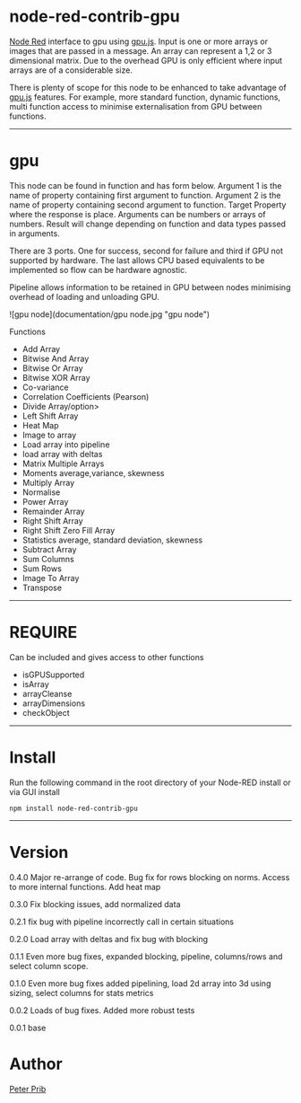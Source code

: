 # node-red-contrib-gpu

[Node Red][1] interface to gpu using [gpu.js][4].
Input is one or more arrays or images that are passed in a message.
An array can represent a 1,2 or 3 dimensional matrix.
Due to the overhead GPU is only efficient where input arrays are of a considerable size.

There is plenty of scope for this node to be enhanced to take advantage of [gpu.js][4] features.
For example, more standard function, dynamic functions, multi function access to minimise externalisation from GPU between functions.

------------------------------------------------------------

# gpu

This node can be found in function and has form below.
Argument 1 is the name of property containing first argument to function.
Argument 2 is the name of property containing second argument to function.
Target Property where the response is place.
Arguments can be numbers or arrays of numbers.
Result will change depending on function and data types passed in arguments.

There are 3 ports. One for success, second for failure and third if GPU not supported by hardware.
The last allows CPU based equivalents to be implemented so flow can be hardware agnostic.

Pipeline allows information to be retained in GPU between nodes minimising overhead of loading and unloading GPU.

![gpu node](documentation/gpu node.jpg "gpu node") 

Functions
* Add Array
* Bitwise And Array
* Bitwise Or Array
* Bitwise XOR Array
* Co-variance 
* Correlation Coefficients (Pearson)
* Divide Array/option>
* Left Shift Array
* Heat Map
* Image to array
* Load array into pipeline
* load array with deltas
* Matrix Multiple Arrays
* Moments average,variance, skewness
* Multiply Array
* Normalise
* Power Array
* Remainder Array
* Right Shift Array
* Right Shift Zero Fill Array
* Statistics average, standard deviation, skewness
* Subtract Array
* Sum Columns
* Sum Rows
* Image To Array
* Transpose

------------------------------------------------------------

# REQUIRE

Can be included and gives access to other functions

* isGPUSupported
* isArray
* arrayCleanse
* arrayDimensions
* checkObject

------------------------------------------------------------

# Install

Run the following command in the root directory of your Node-RED install or via GUI install

	npm install node-red-contrib-gpu

------------------------------------------------------------

# Version

0.4.0 Major re-arrange of code.  Bug fix for rows blocking on norms.  Access to more internal functions.  Add heat map

0.3.0 Fix blocking issues, add normalized data

0.2.1 fix bug with pipeline incorrectly call in certain situations

0.2.0 Load array with deltas and fix bug with blocking

0.1.1 Even more bug fixes, expanded blocking, pipeline, columns/rows and select column scope.

0.1.0 Even more bug fixes added pipelining, load 2d array into 3d using sizing, select columns for stats metrics

0.0.2 Loads of bug fixes. Added more robust tests

0.0.1 base

# Author

[Peter Prib][3]

[1]: http://nodered.org "node-red home page"

[2]: https://www.npmjs.com/package/node-red-contrib-gpu "source code"

[3]: https://github.com/peterprib "base github"

[4]: https://github.com/gpujs/gpu.js "gpu.js"